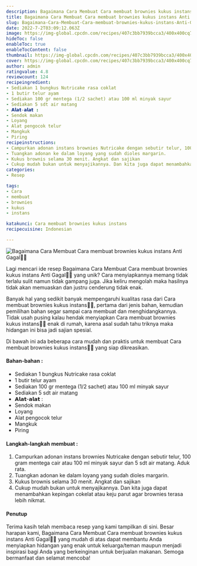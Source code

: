 ```yaml
---
description: Bagaimana Cara Membuat Cara membuat brownies kukus instans Anti Gagal"
title: Bagaimana Cara Membuat Cara membuat brownies kukus instans Anti Gagal
slug: Bagaimana-Cara-Membuat-Cara-membuat-brownies-kukus-instans-Anti-Gagal
date: 2022-7-2T03:09:12.063Z
image: https://img-global.cpcdn.com/recipes/407c3bb7939bcca3/400x400cq70/photo.jpg
hideToc: false
enableToc: true
enableTocContent: false
thumbnail: https://img-global.cpcdn.com/recipes/407c3bb7939bcca3/400x400cq70/photo.jpg
cover: https://img-global.cpcdn.com/recipes/407c3bb7939bcca3/400x400cq70/photo.jpg
author: admin
ratingvalue: 4.8
reviewcount: 124
recipeingredient:
- Sediakan 1 bungkus Nutricake rasa coklat
- 1 butir telur ayam
- Sediakan 100 gr mentega (1/2 sachet) atau 100 ml minyak sayur
- Sediakan 5 sdt air matang
- 𝗔𝗹𝗮𝘁-𝗮𝗹𝗮𝘁 :
- Sendok makan
- Loyang
- Alat pengocok telur
- Mangkuk
- Piring
recipeinstructions:
- Campurkan adonan instans brownies Nutricake dengan sebutir telur, 100 gram mentega cair atau 100 ml minyak sayur dan 5 sdt air matang. Aduk rata.
- Tuangkan adonan ke dalam loyang yang sudah dioles margarin.
- Kukus brownis selama 30 menit. Angkat dan sajikan
- Cukup mudah bukan untuk menyajikannya. Dan kita juga dapat menambahkan kepingan cokelat atau keju parut agar brownies terasa lebih nikmat.
categories:
- Resep

tags:
- Cara
- membuat
- brownies
- kukus
- instans

katakunci: Cara membuat brownies kukus instans
recipecuisine: Indonesian

---
```


![Bagaimana Cara Membuat Cara membuat brownies kukus instans Anti Gagal👩‍🍳](https://img-global.cpcdn.com/recipes/407c3bb7939bcca3/400x400cq70/photo.jpg)

Lagi mencari ide resep Bagaimana Cara Membuat Cara membuat brownies kukus instans Anti Gagal👩‍🍳 yang unik? Cara menyiapkannya memang tidak terlalu sulit namun tidak gampang juga. Jika keliru mengolah maka hasilnya tidak akan memuaskan dan justru cenderung tidak enak.

Banyak hal yang sedikit banyak mempengaruhi kualitas rasa dari Cara membuat brownies kukus instans👩‍🍳, pertama dari jenis bahan, kemudian pemilihan bahan segar sampai cara membuat dan menghidangkannya. Tidak usah pusing kalau hendak menyiapkan Cara membuat brownies kukus instans👩‍🍳 enak di rumah, karena asal sudah tahu triknya maka hidangan ini bisa jadi sajian spesial.

Di bawah ini ada beberapa cara mudah dan praktis untuk membuat Cara membuat brownies kukus instans👩‍🍳 yang siap dikreasikan.

<!--inarticleads1-->

#### Bahan-bahan :

- Sediakan 1 bungkus Nutricake rasa coklat
- 1 butir telur ayam
- Sediakan 100 gr mentega (1/2 sachet) atau 100 ml minyak sayur
- Sediakan 5 sdt air matang
- 𝗔𝗹𝗮𝘁-𝗮𝗹𝗮𝘁 :
- Sendok makan
- Loyang
- Alat pengocok telur
- Mangkuk
- Piring

<!--inarticleads2-->

#### Langkah-langkah membuat :

1. Campurkan adonan instans brownies Nutricake dengan sebutir telur, 100 gram mentega cair atau 100 ml minyak sayur dan 5 sdt air matang. Aduk rata.
1. Tuangkan adonan ke dalam loyang yang sudah dioles margarin.
1. Kukus brownis selama 30 menit. Angkat dan sajikan
1. Cukup mudah bukan untuk menyajikannya. Dan kita juga dapat menambahkan kepingan cokelat atau keju parut agar brownies terasa lebih nikmat.

#### Penutup

Terima kasih telah membaca resep yang kami tampilkan di sini. Besar harapan kami, Bagaimana Cara Membuat Cara membuat brownies kukus instans Anti Gagal👩‍🍳 yang mudah di atas dapat membantu Anda menyiapkan hidangan yang enak untuk keluarga/teman maupun menjadi inspirasi bagi Anda yang berkeinginan untuk berjualan makanan. Semoga bermanfaat dan selamat mencoba!